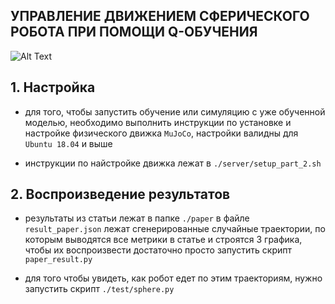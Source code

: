 ## УПРАВЛЕНИЕ ДВИЖЕНИЕМ СФЕРИЧЕСКОГО РОБОТА ПРИ ПОМОЩИ Q-ОБУЧЕНИЯ


![Alt Text](paper/trajectory.gif)

## 1. Настройка
- для того, чтобы запустить обучение или симуляцию с уже обученной моделью, необходимо выполнить инструкции по установке и настройке физического движка ```MuJoCo```,
настройки валидны для ```Ubuntu 18.04``` и выше

- инструкции по найстройке движка лежат в ```./server/setup_part_2.sh```

## 2. Воспроизведение результатов
- результаты из статьи лежат в папке ```./paper```
в файле ```result_paper.json``` лежат сгенерированные случайные траектории, по которым выводятся все метрики в статье
и строятся 3 графика, чтобы их воспроизвести достаточно просто запустить скрипт ```paper_result.py```

- для того чтобы увидеть, как робот едет по этим траекториям, нужно запустить скрипт ```./test/sphere.py```

